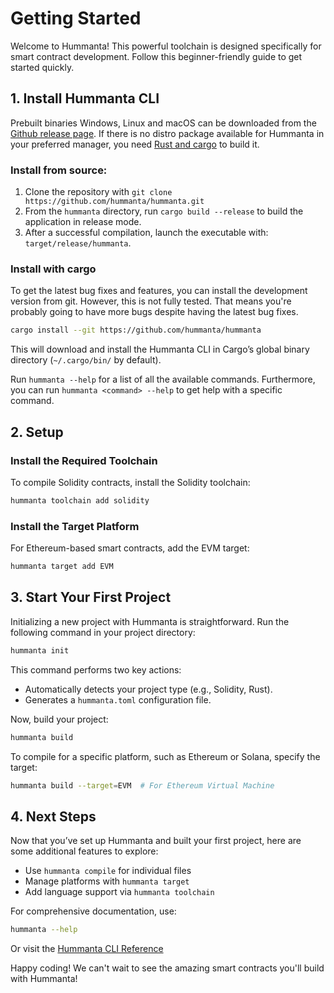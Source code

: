 # Getting Started

Welcome to Hummanta! This powerful toolchain is designed specifically for smart contract development. Follow this beginner-friendly guide to get started quickly.

## 1. Install Hummanta CLI

Prebuilt binaries Windows, Linux and macOS can be downloaded from the [Github release page](https://github.com/hummanta/hummanta/releases/latest). If there is no distro package available for Hummanta in your preferred manager, you need [Rust and cargo](https://www.rust-lang.org/tools/install) to build it.

### Install from source:

1. Clone the repository with `git clone https://github.com/hummanta/hummanta.git`
2. From the `hummanta` directory, run `cargo build --release` to build the application in release mode.
3. After a successful compilation, launch the executable with: `target/release/hummanta`.

### Install with cargo

To get the latest bug fixes and features, you can install the development version from git. However, this is not fully tested. That means you're probably going to have more bugs despite having the latest bug fixes.

```bash
cargo install --git https://github.com/hummanta/hummanta
```

This will download and install the Hummanta CLI in Cargo’s global binary directory (`~/.cargo/bin/` by default).

Run `hummanta --help` for a list of all the available commands. Furthermore, you can run `hummanta <command> --help` to get help with a specific command.

## 2. Setup

### Install the Required Toolchain

To compile Solidity contracts, install the Solidity toolchain:

```bash
hummanta toolchain add solidity
```

### Install the Target Platform

For Ethereum-based smart contracts, add the EVM target:

```bash
hummanta target add EVM
```

## 3. Start Your First Project

Initializing a new project with Hummanta is straightforward. Run the following command in your project directory:

```bash
hummanta init
```

This command performs two key actions:

- Automatically detects your project type (e.g., Solidity, Rust).
- Generates a `hummanta.toml` configuration file.

Now, build your project:

```bash
hummanta build
```

To compile for a specific platform, such as Ethereum or Solana, specify the target:

```bash
hummanta build --target=EVM  # For Ethereum Virtual Machine
```

## 4. Next Steps

Now that you’ve set up Hummanta and built your first project, here are some additional features to explore:

- Use `hummanta compile` for individual files
- Manage platforms with `hummanta target`
- Add language support via `hummanta toolchain`

For comprehensive documentation, use:

 ```bash
 hummanta --help
 ```

Or visit the [Hummanta CLI Reference](references/cli.md)

Happy coding! We can't wait to see the amazing smart contracts you'll build with Hummanta!
